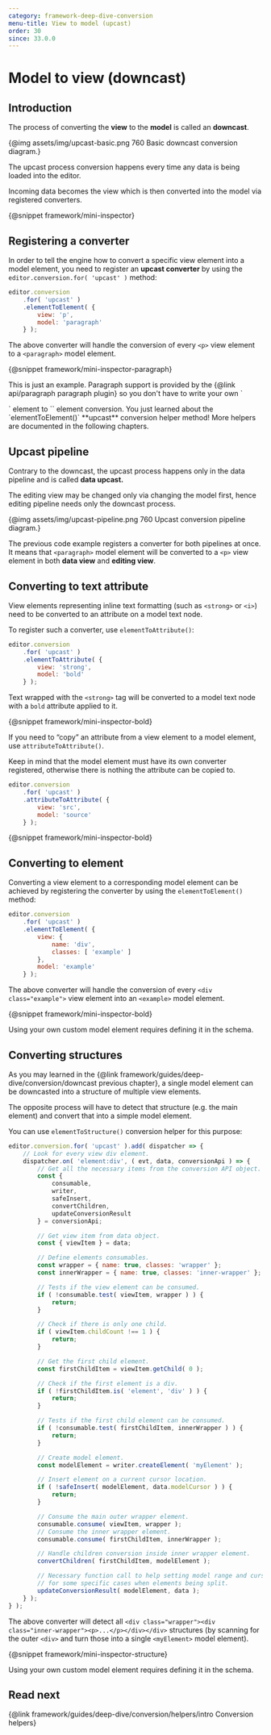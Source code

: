 ```yaml
---
category: framework-deep-dive-conversion
menu-title: View to model (upcast)
order: 30
since: 33.0.0
---
```


# Model to view (downcast)

## Introduction

The process of converting the **view** to the **model** is called an **downcast**.

{@img assets/img/upcast-basic.png 760 Basic downcast conversion diagram.}

The upcast process conversion happens every time any data is being loaded into the editor.

Incoming data becomes the view which is then converted into the model via registered converters.

{@snippet framework/mini-inspector}

## Registering a converter

In order to tell the engine how to convert a specific view element into a model element, you need to register an **upcast converter** by using the `editor.conversion.for( 'upcast' )` method:

```js
editor.conversion
	.for( 'upcast' )
	.elementToElement( {
		view: 'p',
		model: 'paragraph'
	} );
```

The above converter will handle the conversion of every `<p>` view element to a `<paragraph>` model element.

{@snippet framework/mini-inspector-paragraph}

<info-box>
	This is just an example. Paragraph support is provided by the {@link api/paragraph paragraph plugin} so you don't have to write your own `<p>` element to `<paragraph>` element conversion.
</info-box>

<info-box>
	You just learned about the `elementToElement()` **upcast** conversion helper method! More helpers are documented in the following chapters.
</info-box>

## Upcast pipeline

Contrary to the downcast, the upcast process happens only in the data pipeline and is called **data upcast.**

The editing view may be changed only via changing the model first, hence editing pipeline needs only the downcast process.

{@img assets/img/upcast-pipeline.png 760 Upcast conversion pipeline diagram.}

The previous code example registers a converter for both pipelines at once. It means that `<paragraph>` model element will be converted to a `<p>` view element in both **data view** and **editing view**.

## Converting to text attribute

View elements representing inline text formatting (such as `<strong>` or `<i>`) need to be converted to an attribute on a model text node.

To register such a converter, use `elementToAttribute()`:

```js
editor.conversion
	.for( 'upcast' )
	.elementToAttribute( {
		view: 'strong',
		model: 'bold'
	} );
```

Text wrapped with the `<strong>` tag will be converted to a model text node with a `bold` attribute applied to it.

{@snippet framework/mini-inspector-bold}

If you need to “copy” an attribute from a view element to a model element, use `attributeToAttribute()`.

Keep in mind that the model element must have its own converter registered, otherwise there is nothing the attribute can be copied to.

```js
editor.conversion
	.for( 'upcast' )
	.attributeToAttribute( {
		view: 'src',
		model: 'source'
	} );
```

{@snippet framework/mini-inspector-bold}

## Converting to element

Converting a view element to a corresponding model element can be achieved by registering the converter by using the `elementToElement()` method:

```js
editor.conversion
	.for( 'upcast' )
	.elementToElement( {
		view: {
			name: 'div',
			classes: [ 'example' ]
		},
		model: 'example'
	} );
```

The above converter will handle the conversion of every `<div class="example">` view element into an `<example>` model element.

{@snippet framework/mini-inspector-bold}

<info-box>
	Using your own custom model element requires defining it in the schema.
</info-box>

## Converting structures

As you may learned in the {@link framework/guides/deep-dive/conversion/downcast previous chapter}, a single model element can be downcasted into a structure of multiple view elements.

The opposite process will have to detect that structure (e.g. the main element) and convert that into a simple model element.

You can use `elementToStructure()` conversion helper for this purpose:

```js
editor.conversion.for( 'upcast' ).add( dispatcher => {
	// Look for every view div element.
	dispatcher.on( 'element:div', ( evt, data, conversionApi ) => {
		// Get all the necessary items from the conversion API object.
		const {
			consumable,
			writer,
			safeInsert,
			convertChildren,
			updateConversionResult
		} = conversionApi;

		// Get view item from data object.
		const { viewItem } = data;

		// Define elements consumables.
		const wrapper = { name: true, classes: 'wrapper' };
		const innerWrapper = { name: true, classes: 'inner-wrapper' };

		// Tests if the view element can be consumed.
		if ( !consumable.test( viewItem, wrapper ) ) {
			return;
		}

		// Check if there is only one child.
		if ( viewItem.childCount !== 1 ) {
			return;
		}

		// Get the first child element.
		const firstChildItem = viewItem.getChild( 0 );

		// Check if the first element is a div.
		if ( !firstChildItem.is( 'element', 'div' ) ) {
			return;
		}

		// Tests if the first child element can be consumed.
		if ( !consumable.test( firstChildItem, innerWrapper ) ) {
			return;
		}

		// Create model element.
		const modelElement = writer.createElement( 'myElement' );

		// Insert element on a current cursor location.
		if ( !safeInsert( modelElement, data.modelCursor ) ) {
			return;
		}

		// Consume the main outer wrapper element.
		consumable.consume( viewItem, wrapper );
		// Consume the inner wrapper element.
		consumable.consume( firstChildItem, innerWrapper );

		// Handle children conversion inside inner wrapper element.
		convertChildren( firstChildItem, modelElement );

		// Necessary function call to help setting model range and cursor
		// for some specific cases when elements being split.
		updateConversionResult( modelElement, data );
	} );
} );
```

The above converter will detect all `<div class="wrapper"><div class="inner-wrapper"><p>...</p></div></div>` structures (by scanning for the outer `<div>` and turn those into a single `<myElement>` model element).

{@snippet framework/mini-inspector-structure}

<info-box>
	Using your own custom model element requires defining it in the schema.
</info-box>

## Read next

{@link framework/guides/deep-dive/conversion/helpers/intro Conversion helpers}
